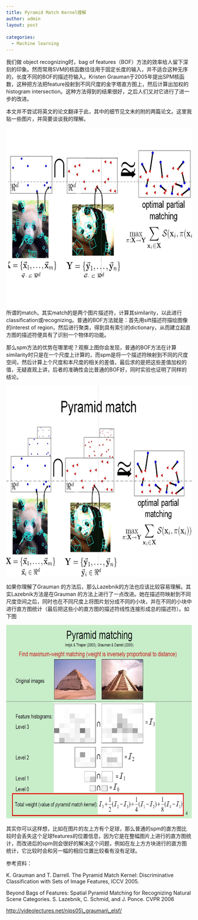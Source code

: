 ```yaml
---
title: Pyramid Match Kernel理解
author: admin
layout: post

categories:
  - Machine learning
---
```

我们做 object recognizing时，bag of features（BOF）方法的效率给人留下深刻的印象。然而常用SVM的核函数往往用于固定长度的输入，并不适合这种无序的，长度不同的BOF的描述符输入。Kristen Grauman于2005年提出SPM核函数，这种把方法把feature投射到不同尺度的金字塔直方图上，然后计算出加权的histogram intersection。这种方法得到的结果很好，之后人们又对它进行了进一步的改进。

本文并不尝试将英文的论文翻译于此，其中的细节见文末的附的两篇论文。这里我贴一些图片，并简要谈谈我的理解。

<img src="/assets/images/2012/4/1.png" width="699" height="488">
所谓的match，其实match的是两个图片描述符，计算其similarity，以此进行classification或recognizing。普通的BOF方法就是：首先用sift描述符描绘图像的interest of region，然后进行聚类，得到具有索引的dictionary，从而建立起直方图的描述符便具有了识别一个物体的功能。

那么spm方法的优势在哪里呢？观察上图你会发现，普通的BOF方法在计算similarity时只是在一个尺度上计算的，而spm是将一个描述符映射到不同的尺度空间，然后计算上个尺度和本尺度的相关的差值，最后求的是把这些差值加权的值，无疑直观上讲，后者的准确性会比普通的BOF好，同时实验也证明了同样的结论。

<img src="/assets/images/2012/4/2.png" width="700" height="517">

如果你理解了Grauman 的方法后，那么Lazebnik的方法也应该比较容易理解。其实Lazebnik方法是在Grauman 的方法上进行了一点改进。她在描述符映射到不同尺度空间之后，同时也在不同尺度上将图片划分成不同的小块，并在不同的小块中进行直方图统计（最后把这些小的直方图的描述符线性连接形成总的描述符）。如下图

<img src="/assets/images/2012/4/3.jpg" width="701" height="524">

其实你可以这样想，比如在图片的左上方有个足球，那么普通的spm的直方图比较时会丢失这个足球features的位置信息，因为它是在整幅图片上进行的直方图统计，而改进后的spm则会很好的解决这个问题，例如在左上方方块进行的直方图统计，它比较时会和另一幅的相应位置比较看有没有足球。





参考资料：

K. Grauman and T. Darrell. The Pyramid Match Kernel: Discriminative Classification with Sets of Image Features, ICCV 2005.  

Beyond Bags of Features: Spatial Pyramid Matching for Recognizing Natural Scene Categories. S. Lazebnik, C. Schmid, and J. Ponce. CVPR 2006

http://videolectures.net/nips05\_grauman\_elsf/

